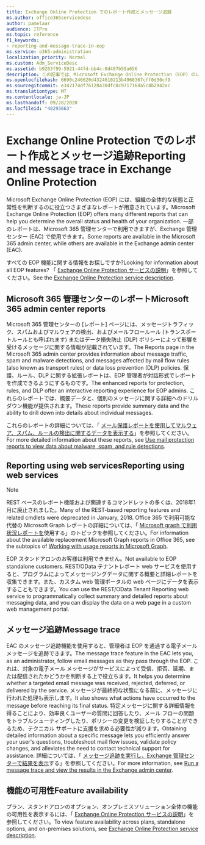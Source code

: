 ```yaml
---
title: Exchange Online Protection でのレポート作成とメッセージ追跡
ms.author: office365servicedesc
author: pamelaar
audience: ITPro
ms.topic: reference
f1_keywords:
- reporting-and-message-trace-in-eop
ms.service: o365-administration
localization_priority: Normal
ms.custom: Adm_ServiceDesc
ms.assetid: b9263f99-5921-44fd-bb4c-0d487b59a656
description: この記事では、Microsoft Exchange Online Protection (EOP) のレポート作成とメッセージ追跡について説明します。
ms.openlocfilehash: 6690c246620d4324610213b4968367cff0d30cf9
ms.sourcegitcommit: e342174df76128430dfc8c971716da5c4b2942ac
ms.translationtype: MT
ms.contentlocale: ja-JP
ms.lasthandoff: 09/28/2020
ms.locfileid: "48293663"
---
```

# <a name="reporting-and-message-trace-in-exchange-online-protection"></a><span data-ttu-id="24449-103">Exchange Online Protection でのレポート作成とメッセージ追跡</span><span class="sxs-lookup"><span data-stu-id="24449-103">Reporting and message trace in Exchange Online Protection</span></span>

<span data-ttu-id="24449-104">Microsoft Exchange Online Protection (EOP) には、組織の全体的な状態と正常性を判断するのに役立つさまざまなレポートが用意されています。</span><span class="sxs-lookup"><span data-stu-id="24449-104">Microsoft Exchange Online Protection (EOP) offers many different reports that can help you determine the overall status and health of your organization.</span></span> <span data-ttu-id="24449-105">一部のレポートは、Microsoft 365 管理センターで利用できますが、Exchange 管理センター (EAC) で使用できます。</span><span class="sxs-lookup"><span data-stu-id="24449-105">Some reports are available in the Microsoft 365 admin center, while others are available in the Exchange admin center (EAC).</span></span>

<span data-ttu-id="24449-106">すべての EOP 機能に関する情報をお探しですか?</span><span class="sxs-lookup"><span data-stu-id="24449-106">Looking for information about all EOP features?</span></span> <span data-ttu-id="24449-107">「 [Exchange Online Protection サービスの説明](exchange-online-protection-service-description.md)」を参照してください。</span><span class="sxs-lookup"><span data-stu-id="24449-107">See the [Exchange Online Protection service description](exchange-online-protection-service-description.md).</span></span>

## <a name="microsoft-365-admin-center-reports"></a><span data-ttu-id="24449-108">Microsoft 365 管理センターのレポート</span><span class="sxs-lookup"><span data-stu-id="24449-108">Microsoft 365 admin center reports</span></span>

<span data-ttu-id="24449-109">Microsoft 365 管理センターの [レポート] ページには、メッセージトラフィック、スパムおよびマルウェアの検出、およびメールフロールール (トランスポートルールとも呼ばれます) またはデータ損失防止 (DLP) ポリシーによって影響を受けるメッセージに関する情報が記載されています。</span><span class="sxs-lookup"><span data-stu-id="24449-109">The Reports page in the Microsoft 365 admin center provides information about message traffic, spam and malware detections, and messages affected by mail flow rules (also known as transport rules) or data loss prevention (DLP) policies.</span></span> <span data-ttu-id="24449-110">保護、ルール、DLP に関する拡張レポートは、EOP 管理者が対話形式でレポートを作成できるようにするものです。</span><span class="sxs-lookup"><span data-stu-id="24449-110">The enhanced reports for protection, rules, and DLP offer an interactive reporting experience for EOP admins.</span></span> <span data-ttu-id="24449-111">これらのレポートでは、概要データと、個別のメッセージに関する詳細へのドリルダウン機能が提供されます。</span><span class="sxs-lookup"><span data-stu-id="24449-111">These reports provide summary data and the ability to drill down into details about individual messages.</span></span>

<span data-ttu-id="24449-112">これらのレポートの詳細については、「 [メール保護レポートを使用してマルウェア、スパム、ルールの検出に関するデータを表示する](https://docs.microsoft.com/exchange/monitoring/use-mail-protection-reports)」を参照してください。</span><span class="sxs-lookup"><span data-stu-id="24449-112">For more detailed information about these reports, see [Use mail protection reports to view data about malware, spam, and rule detections](https://docs.microsoft.com/exchange/monitoring/use-mail-protection-reports).</span></span>

## <a name="reporting-using-web-services"></a><span data-ttu-id="24449-113">Reporting using web services</span><span class="sxs-lookup"><span data-stu-id="24449-113">Reporting using web services</span></span>

> [!NOTE]
> <span data-ttu-id="24449-114">REST ベースのレポート機能および関連するコマンドレットの多くは、2018年1月に廃止されました。</span><span class="sxs-lookup"><span data-stu-id="24449-114">Many of the REST-based reporting features and related cmdlets were deprecated in January, 2018.</span></span> <span data-ttu-id="24449-115">Office 365 で利用可能な代替の Microsoft Graph レポートの詳細については、「 [Microsoft graph で利用状況レポートを](https://go.microsoft.com/fwlink/p/?LinkID=865135)使用する」のトピックを参照してください。</span><span class="sxs-lookup"><span data-stu-id="24449-115">For information about the available replacement Microsoft Graph reports in Office 365, see the subtopics of [Working with usage reports in Microsoft Graph](https://go.microsoft.com/fwlink/p/?LinkID=865135).</span></span>

<span data-ttu-id="24449-116">EOP スタンドアロンのお客様は利用できません。</span><span class="sxs-lookup"><span data-stu-id="24449-116">Not available to EOP standalone customers.</span></span> <span data-ttu-id="24449-117">REST/OData テナントレポート web サービスを使用すると、プログラムによってメッセージングデータに関する概要と詳細レポートを収集できます。また、カスタム web 管理ポータルの web ページにデータを表示することもできます。</span><span class="sxs-lookup"><span data-stu-id="24449-117">You can use the REST/OData Tenant Reporting web service to programmatically collect summary and detailed reports about messaging data, and you can display the data on a web page in a custom web management portal.</span></span>

## <a name="message-trace"></a><span data-ttu-id="24449-118">メッセージ追跡</span><span class="sxs-lookup"><span data-stu-id="24449-118">Message trace</span></span>

<span data-ttu-id="24449-119">EAC のメッセージ追跡機能を使用すると、管理者は EOP を通過する電子メールメッセージを追跡できます。</span><span class="sxs-lookup"><span data-stu-id="24449-119">The message trace feature in the EAC lets you, as an administrator, follow email messages as they pass through the EOP.</span></span> <span data-ttu-id="24449-120">これは、対象の電子メール メッセージがサービスによって受信、拒否、延期、または配信されたかどうかを判断する上で役立ちます。</span><span class="sxs-lookup"><span data-stu-id="24449-120">It helps you determine whether a targeted email message was received, rejected, deferred, or delivered by the service.</span></span> <span data-ttu-id="24449-121">メッセージが最終的な状態になる前に、メッセージに行われた処理も表示します。</span><span class="sxs-lookup"><span data-stu-id="24449-121">It also shows what actions have occurred to the message before reaching its final status.</span></span> <span data-ttu-id="24449-122">特定メッセージに関する詳細情報を得ることにより、効率良くユーザーの質問に回答したり、メール フローの問題をトラブルシューティングしたり、ポリシーの変更を検証したりすることができるため、テクニカル サポートに支援を求める必要性が減ります。</span><span class="sxs-lookup"><span data-stu-id="24449-122">Obtaining detailed information about a specific message lets you efficiently answer your user's questions, troubleshoot mail flow issues, validate policy changes, and alleviates the need to contact technical support for assistance.</span></span> <span data-ttu-id="24449-123">詳細については、「 [メッセージ追跡を実行し、Exchange 管理センターで結果を表示](https://docs.microsoft.com/exchange/monitoring/trace-an-email-message/run-a-message-trace-and-view-results)する」を参照してください。</span><span class="sxs-lookup"><span data-stu-id="24449-123">For more information, see [Run a message trace and view the results in the Exchange admin center](https://docs.microsoft.com/exchange/monitoring/trace-an-email-message/run-a-message-trace-and-view-results).</span></span>

## <a name="feature-availability"></a><span data-ttu-id="24449-124">機能の可用性</span><span class="sxs-lookup"><span data-stu-id="24449-124">Feature availability</span></span>

<span data-ttu-id="24449-125">プラン、スタンドアロンのオプション、オンプレミスソリューション全体の機能の可用性を表示するには、「 [Exchange Online Protection サービスの説明](exchange-online-protection-service-description.md)」を参照してください。</span><span class="sxs-lookup"><span data-stu-id="24449-125">To view feature availability across plans, standalone options, and on-premises solutions, see [Exchange Online Protection service description](exchange-online-protection-service-description.md).</span></span>

